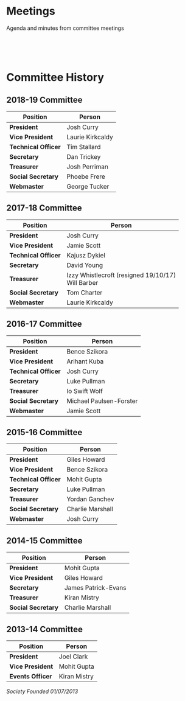 # Meetings
Agenda and minutes from committee meetings

<br><br><br>

# Committee History
## 2018-19 Committee

| Position | Person |
| --- | --- |
|**President**        |	Josh Curry|
|**Vice President**   |	Laurie Kirkcaldy|
|**Technical Officer**|	Tim Stallard|
|**Secretary**        |	Dan Trickey|
|**Treasurer**        |	Josh Perriman|
|**Social Secretary** |	Phoebe Frere|
|**Webmaster**        | George Tucker |

## 2017-18 Committee

| Position | Person |
| --- | --- |
|**President**        |	Josh Curry|
|**Vice President**   |	Jamie Scott|
|**Technical Officer**|	Kajusz Dykiel|
|**Secretary**        |	David Young|
|**Treasurer**        |	Izzy Whistlecroft (resigned 19/10/17)<br>Will Barber|
|**Social Secretary** |	Tom Charter|
|**Webmaster**        | Laurie Kirkcaldy |


## 2016-17 Committee

| Position | Person |
| --- | --- |
|**President**        |	Bence Szikora|
|**Vice President**   |	Arihant Kuba|
|**Technical Officer**|	Josh Curry|
|**Secretary**        |	Luke Pullman|
|**Treasurer**        |	Io Swift Wolf|
|**Social Secretary** |	Michael Paulsen-Forster|
|**Webmaster**        |	Jamie Scott|


## 2015-16 Committee

| Position | Person |
| --- | --- |
|**President**        | Giles Howard|
|**Vice President**   | Bence Szikora	|
|**Technical Officer**|	Mohit Gupta|
|**Secretary**        |	Luke Pullman|
|**Treasurer**        |	Yordan Ganchev|
|**Social Secretary** |	Charlie Marshall|
|**Webmaster**        |	Josh Curry|

## 2014-15 Committee

| Position | Person |
| --- | --- |
|**President**        | Mohit Gupta|
|**Vice President**   | Giles Howard	|
|**Secretary**        |	James Patrick-Evans|
|**Treasurer**        |	Kiran Mistry|
|**Social Secretary** |	Charlie Marshall|


## 2013-14 Committee

| Position | Person |
| --- | --- |
|**President**        | Joel Clark|
|**Vice President**   | Mohit Gupta	|
|**Events Officer**   | Kiran Mistry	|

*Society Founded 01/07/2013*

